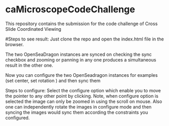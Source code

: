 # caMicroscopeCodeChallenge
This repository contains the submission for the code challenge of Cross Slide Coordinated Viewing

#Steps to see result:
Just clone the repo and open the index.html file in the browser.

The two OpenSeaDragon instances are synced on checking the sync checkbox and zooming or panning in any one produces a simultaneous result in the other one.

Now you can configure the two OpenSeadragon instances for examples (set center, set rotation ) and then sync them

Steps to configure:
Select the configure option which enable you to move the pointer to any other point by clicking. Note, when configure option is selected the image can only be zoomed in using the scroll on mouse.
Also one can independently rotate the images in configure mode and then syncing the images would sync them according the constraints you configured.
